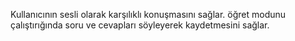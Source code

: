 Kullanıcının sesli olarak karşılıklı konuşmasını sağlar. öğret modunu çalıştırığında soru ve cevapları söyleyerek kaydetmesini sağlar. 
